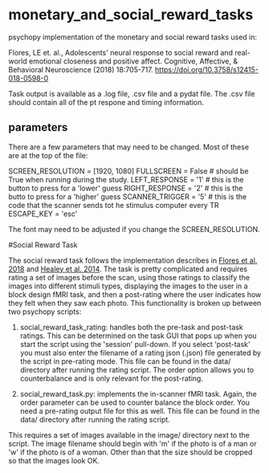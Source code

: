 # monetary_and_social_reward_tasks

psychopy implementation of the monetary and social reward tasks used in:

Flores, LE et. al., Adolescents' neural response to social reward and real-world emotional closeness and positive affect. Cognitive, Affective, & Behavioral Neuroscience (2018) 18:705-717. https://doi.org/10.3758/s12415-018-0598-0


Task output is available as a .log file, .csv file and a pydat file. The .csv file should contain all of the pt respone and timing information. 

## parameters

There are a few parameters that may need to be changed. Most of these are at the top of the file:

SCREEN_RESOLUTION = [1920, 1080]
FULLSCREEN = False # should be True when running during the study.
LEFT_RESPONSE = '1'  # this is the button to press for a 'lower' guess
RIGHT_RESPONSE = '2'  # this is the butto to press for a 'higher' guess
SCANNER_TRIGGER = '5' # this is the code that the scanner sends tot he stimulus computer every TR
ESCAPE_KEY = 'esc'

The font may need to be adjusted if you change the SCREEN_RESOLUTION.

#Social Reward Task

The social reward task follows the implementation describes in [Flores et al. 2018](https://pubmed.ncbi.nlm.nih.gov/29943174/) and [Healey et al. 2014](https://pubmed.ncbi.nlm.nih.gov/24412087/). The task is pretty complicated and requires rating a set of images before the scan, using those ratings to classify the images into different stimuli types, displaying the images to the user in a block design fMRI task, and then a post-rating where the user indicates how they felt when they saw each photo. This functionality is broken up between two psychopy scripts:

1. social_reward_task_rating: handles both the pre-task and post-task ratings. This can be determined on the task GUI that pops up when you start the script using the 'session' pull-down. If you select 'post-task' you must also enter the filename of a rating json (.json) file generated by the script in pre-rating mode. This file can be found in the data/ directory after running the rating script. The order option allows you to counterbalance and is only relevant for the post-rating. 

2. social_reward_task.py: implements the in-scanner fMRI task. Again, the order parameter can be used to counter balance the block order. You need a pre-rating output file for this as well. This file can be found in the data/ directory after running the rating script. 

This requires a set of images available in the image/ directory next to the script. The image filename should begin with 'm' if the photo is of a man or 'w' if the photo is of a woman. Other than that the size should be cropped so that the images look OK.
